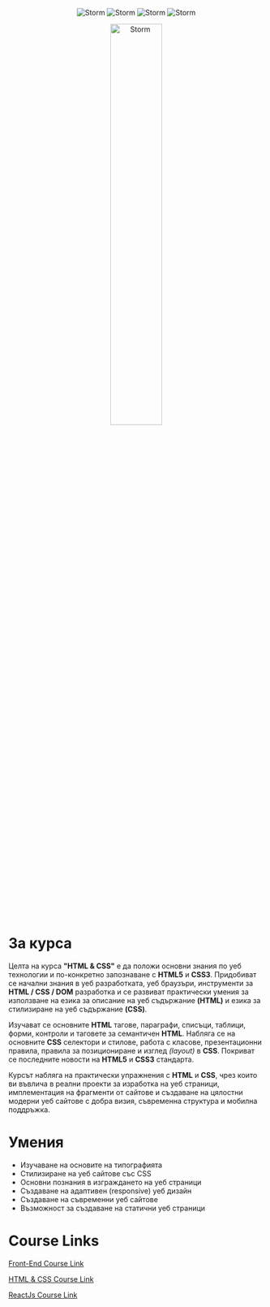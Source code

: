<p align="center">
  <img src="https://forthebadge.com/images/badges/built-with-love.svg" alt="Storm">
  <img src="https://forthebadge.com/images/badges/uses-js.svg" alt="Storm">
  <img src="https://forthebadge.com/images/badges/uses-html.svg" alt="Storm">
  <img src="https://forthebadge.com/images/badges/60-percent-of-the-time-works-every-time.svg" alt="Storm">
</p>

<p align="center">
  <img width="45%" src="https://upload.wikimedia.org/wikipedia/commons/6/64/Logo_Software_University_%28SoftUni%29_-_blue_background.png" alt="Storm">
</p>

# За курса

Целта на курса **"HTML & CSS"** е да положи основни знания по уеб технологии и по-конкретно запознаване с **HTML5** и **CSS3**. Придобиват се начални знания в уеб разработката, уеб браузъри, инструменти за **HTML / CSS / DOM** разработка и се развиват практически умения за използване на езика за описание на уеб съдържание **(HTML)** и езика за стилизиране на уеб съдържание **(CSS)**.

Изучават се основните **HTML** тагове, параграфи, списъци, таблици, форми, контроли и таговете за семантичен **HTML**. Набляга се на основните **CSS** селектори и стилове, работа с класове, презентационни правила, правила за позициониране и изглед _(layout)_ в **CSS**. Покриват се последните новости на **HTML5** и **CSS3** стандарта.

Курсът набляга на практически упражнения с **HTML** и **CSS**, чрез които ви въвлича в реални проекти за изработка на уеб страници, имплементация на фрагменти от сайтове и създаване на цялостни модерни уеб сайтове с добра визия, съвременна структура и мобилна поддръжка.

# Умения

- Изучаване на основите на типографията
- Стилизиране на уеб сайтове със CSS
- Основни познания в изграждането на уеб страници
- Създаване на адаптивен (responsive) уеб дизайн
- Създаване на съвременни уеб сайтове
- Възможност за създаване на статични уеб страници

# Course Links

[Front-End Course Link](https://softuni.bg/modules/95/front-end/1304)

[HTML & CSS Course Link](https://softuni.bg/trainings/3530/html-and-css-september-2021/internal)

[ReactJs Course Link](https://softuni.bg/trainings/3497/reactjs-november-2021/internal)
